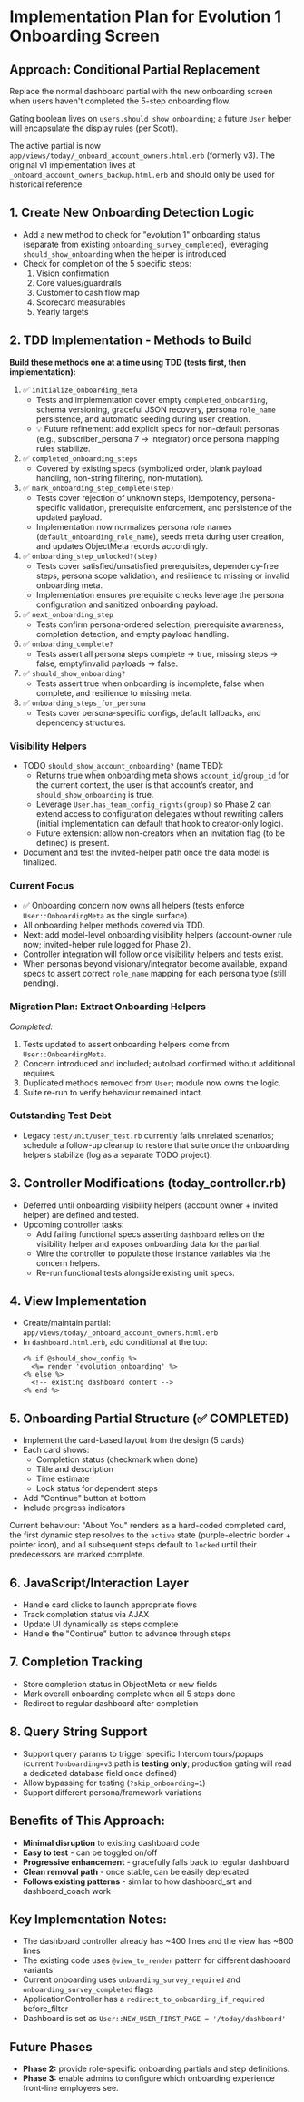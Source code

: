 # Implementation Plan for Evolution 1 Onboarding Screen

## Approach: Conditional Partial Replacement
Replace the normal dashboard partial with the new onboarding screen when users haven't completed the 5-step onboarding flow.

Gating boolean lives on `users.should_show_onboarding`; a future `User` helper will encapsulate the display rules (per Scott).

The active partial is now `app/views/today/_onboard_account_owners.html.erb` (formerly v3). The original v1 implementation lives at `_onboard_account_owners_backup.html.erb` and should only be used for historical reference.

## 1. Create New Onboarding Detection Logic
- Add a new method to check for "evolution 1" onboarding status (separate from existing `onboarding_survey_completed`), leveraging `should_show_onboarding` when the helper is introduced
- Check for completion of the 5 specific steps:
  1. Vision confirmation
  2. Core values/guardrails
  3. Customer to cash flow map
  4. Scorecard measurables
  5. Yearly targets

## 2. TDD Implementation - Methods to Build

**Build these methods one at a time using TDD (tests first, then implementation):**

1. ✅ `initialize_onboarding_meta`
   - Tests and implementation cover empty `completed_onboarding`, schema versioning, graceful JSON recovery, persona `role_name` persistence, and automatic seeding during user creation.
   - 💡 Future refinement: add explicit specs for non-default personas (e.g., subscriber_persona 7 → integrator) once persona mapping rules stabilize.
2. ✅ `completed_onboarding_steps`
   - Covered by existing specs (symbolized order, blank payload handling, non-string filtering, non-mutation).
3. ✅ `mark_onboarding_step_complete(step)`
   - Tests cover rejection of unknown steps, idempotency, persona-specific validation, prerequisite enforcement, and persistence of the updated payload.
   - Implementation now normalizes persona role names (`default_onboarding_role_name`), seeds meta during user creation, and updates ObjectMeta records accordingly.
4. ✅ `onboarding_step_unlocked?(step)`
   - Tests cover satisfied/unsatisfied prerequisites, dependency-free steps, persona scope validation, and resilience to missing or invalid onboarding meta.
   - Implementation ensures prerequisite checks leverage the persona configuration and sanitized onboarding payload.
5. ✅ `next_onboarding_step`
   - Tests confirm persona-ordered selection, prerequisite awareness, completion detection, and empty payload handling.
6. ✅ `onboarding_complete?`
   - Tests assert all persona steps complete → true, missing steps → false, empty/invalid payloads → false.
7. ✅ `should_show_onboarding?`
   - Tests assert true when onboarding is incomplete, false when complete, and resilience to missing meta.
8. ✅ `onboarding_steps_for_persona`
   - Tests cover persona-specific configs, default fallbacks, and dependency structures.

### Visibility Helpers
- TODO `should_show_account_onboarding?` (name TBD):
  - Returns true when onboarding meta shows `account_id`/`group_id` for the current context, the user is that account’s creator, and `should_show_onboarding` is true.
  - Leverage `User.has_team_config_rights(group)` so Phase 2 can extend access to configuration delegates without rewriting callers (initial implementation can default that hook to creator-only logic).
  - Future extension: allow non-creators when an invitation flag (to be defined) is present.
- Document and test the invited-helper path once the data model is finalized.

### Current Focus
- ✅ Onboarding concern now owns all helpers (tests enforce `User::OnboardingMeta` as the single surface).
- All onboarding helper methods covered via TDD.
- Next: add model-level onboarding visibility helpers (account-owner rule now; invited-helper rule logged for Phase 2).
- Controller integration will follow once visibility helpers and tests exist.
- When personas beyond visionary/integrator become available, expand specs to assert correct `role_name` mapping for each persona type (still pending).

### Migration Plan: Extract Onboarding Helpers
_Completed:_
1. Tests updated to assert onboarding helpers come from `User::OnboardingMeta`.
2. Concern introduced and included; autoload confirmed without additional requires.
3. Duplicated methods removed from `User`; module now owns the logic.
4. Suite re-run to verify behaviour remained intact.

### Outstanding Test Debt
- Legacy `test/unit/user_test.rb` currently fails unrelated scenarios; schedule a follow-up cleanup to restore that suite once the onboarding helpers stabilize (log as a separate TODO project).

## 3. Controller Modifications (today_controller.rb)
- Deferred until onboarding visibility helpers (account owner + invited helper) are defined and tested.
- Upcoming controller tasks:
  - Add failing functional specs asserting `dashboard` relies on the visibility helper and exposes onboarding data for the partial.
  - Wire the controller to populate those instance variables via the concern helpers.
  - Re-run functional tests alongside existing unit specs.

## 4. View Implementation
- Create/maintain partial: `app/views/today/_onboard_account_owners.html.erb`
- In `dashboard.html.erb`, add conditional at the top:
  ```erb
  <% if @should_show_config %>
    <%= render 'evolution_onboarding' %>
  <% else %>
    <!-- existing dashboard content -->
  <% end %>
  ```

## 5. Onboarding Partial Structure (✅ COMPLETED)
- Implement the card-based layout from the design (5 cards)
- Each card shows:
  - Completion status (checkmark when done)
  - Title and description
  - Time estimate
  - Lock status for dependent steps
- Add "Continue" button at bottom
- Include progress indicators

Current behaviour: "About You" renders as a hard-coded completed card, the first dynamic step resolves to the `active` state (purple-electric border + pointer icon), and all subsequent steps default to `locked` until their predecessors are marked complete.

## 6. JavaScript/Interaction Layer
- Handle card clicks to launch appropriate flows
- Track completion status via AJAX
- Update UI dynamically as steps complete
- Handle the "Continue" button to advance through steps

## 7. Completion Tracking
- Store completion status in ObjectMeta or new fields
- Mark overall onboarding complete when all 5 steps done
- Redirect to regular dashboard after completion

## 8. Query String Support
- Support query params to trigger specific Intercom tours/popups (current `?onboarding=v3` path is **testing only**; production gating will read a dedicated database field once defined)
- Allow bypassing for testing (`?skip_onboarding=1`)
- Support different persona/framework variations

## Benefits of This Approach:
- **Minimal disruption** to existing dashboard code
- **Easy to test** - can be toggled on/off
- **Progressive enhancement** - gracefully falls back to regular dashboard
- **Clean removal path** - once stable, can be easily deprecated
- **Follows existing patterns** - similar to how dashboard_srt and dashboard_coach work

## Key Implementation Notes:
- The dashboard controller already has ~400 lines and the view has ~800 lines
- The existing code uses `@view_to_render` pattern for different dashboard variants
- Current onboarding uses `onboarding_survey_required` and `onboarding_survey_completed` flags
- ApplicationController has a `redirect_to_onboarding_if_required` before_filter
- Dashboard is set as `User::NEW_USER_FIRST_PAGE = '/today/dashboard'`

## Future Phases
- **Phase 2:** provide role-specific onboarding partials and step definitions.
- **Phase 3:** enable admins to configure which onboarding experience front-line employees see.
